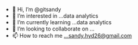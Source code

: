 - 👋 Hi, I’m @gitsandy
- 👀 I’m interested in ...data analytics
- 🌱 I’m currently learning ...data analytics
- 💞️ I’m looking to collaborate on ...
- 📫 How to reach me ...sandy.hyd26@gmail.com

<!---
gitsandy/gitsandy is a ✨ special ✨ repository because its `README.md` (this file) appears on your GitHub profile.
You can click the Preview link to take a look at your changes.
